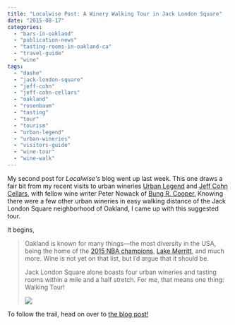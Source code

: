 ```yaml
---
title: "Localwise Post: A Winery Walking Tour in Jack London Square"
date: "2015-08-17"
categories: 
  - "bars-in-oakland"
  - "publication-news"
  - "tasting-rooms-in-oakland-ca"
  - "travel-guide"
  - "wine"
tags: 
  - "dashe"
  - "jack-london-square"
  - "jeff-cohn"
  - "jeff-cohn-cellars"
  - "oakland"
  - "rosenbaum"
  - "tasting"
  - "tour"
  - "tourism"
  - "urban-legend"
  - "urban-wineries"
  - "visitors-guide"
  - "wine-tour"
  - "wine-walk"
---
```


My second post for _Localwise's_ blog went up last week. This one draws a fair bit from my recent visits to urban wineries [Urban Legend](http://thegourmez.com/2015/07/28/urban-legend-cellars-tasting/) and [Jeff Cohn Cellars](http://thegourmez.com/2015/07/16/jeff-cohn-cellars/), with fellow wine writer Peter Nowack of [Bung R. Cooper.](http://www.bungrcooper.com/) Knowing there were a few other urban wineries in easy walking distance of the Jack London Square neighborhood of Oakland, I came up with this suggested tour.

It begins,

> Oakland is known for many things—the most diversity in the USA, being the home of the [2015 NBA champions](http://www.nba.com/warriors/), [Lake Merritt](https://en.wikipedia.org/wiki/Lake_Merritt), and much more. Wine is not yet on that list, but I’d argue that it should be.
> 
> Jack London Square alone boasts four urban wineries and tasting rooms within a mile and a half stretch. For me, that means one thing: Walking Tour!
> 
> [![](http://s3.amazonaws.com/thegourmez-wpmedia/2015/08/Urban-Winery-Tour-1024x780.jpg)](http://s3.amazonaws.com/thegourmez-wpmedia/2015/08/Urban-Winery-Tour-1024x780.jpg)

To follow the trail, head on over to [the blog post!](http://www.localwisejobs.com/blog/a-winery-walking-tour-in-jack-london-square/)
